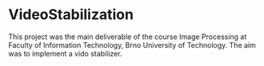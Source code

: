 # VideoStabilization
This project was the main deliverable of the course Image Processing at Faculty of Information Technology, Brno University of Technology. The aim was to implement a vido stabilizer.
